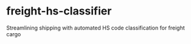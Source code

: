 # freight-hs-classifier
Streamlining shipping with automated HS code classification for freight cargo
